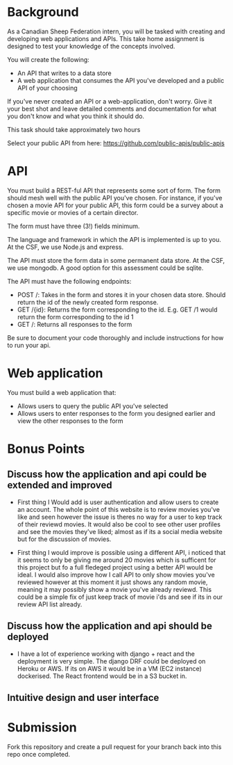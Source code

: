 # Background

As a Canadian Sheep Federation intern, you will be tasked with creating
and developing web applications and APIs. This take home assignment is
designed to test your knowledge of the concepts involved.

You will create the following:

-   An API that writes to a data store
-   A web application that consumes the API you\'ve developed and a
    public API of your choosing

If you\'ve never created an API or a web-application, don\'t worry. Give
it your best shot and leave detailed comments and documentation for what
you don\'t know and what you think it should do.

This task should take approximately two hours

Select your public API from here:
<https://github.com/public-apis/public-apis>

# API

You must build a REST-ful API that represents some sort of form. The
form should mesh well with the public API you\'ve chosen. For instance,
if you\'ve chosen a movie API for your public API, this form could be a
survey about a specific movie or movies of a certain director.

The form must have three (3!) fields minimum.

The language and framework in which the API is implemented is up to you.
At the CSF, we use Node.js and express.

The API must store the form data in some permanent data store. At the
CSF, we use mongodb. A good option for this assessment could be sqlite.

The API must have the following endpoints:

-   POST /: Takes in the form and stores it in your chosen data store.
    Should return the id of the newly created form response.
-   GET /{id}: Returns the form corresponding to the id. E.g. GET /1
    would return the form corresponding to the id 1
-   GET /: Returns all responses to the form

Be sure to document your code thoroughly and include instructions for
how to run your api.

# Web application

You must build a web application that:

-   Allows users to query the public API you\'ve selected
-   Allows users to enter responses to the form you designed earlier and
    view the other responses to the form

# Bonus Points

## Discuss how the application and api could be extended and improved
- First thing I Would add is user authentication and allow users to create an account. The whole point of this website is to review movies you've like and seen however the issue is theres no way for a user to kep track of their reviewd movies. It would also be cool to see other user profiles and see the movies they've liked; almost as if its a social media website but for the discussion of movies.

- First thing I would improve is possible using a different API, i noticed that it seems to only be giving me around 20 movies which is sufficent for this project but fo a full fledeged project using a better API would be ideal. I would also improve how I call API to only show movies you've reviewed however at this moment it just shows any random movie, meaning it may possibly show a movie you've already reviewd. This could be a simple fix of just keep track of movie i'ds and see if its in our review API list already.

## Discuss how the application and api should be deployed
- I have a lot of experience working with django + react and the deployment is very simple. The django DRF could be deployed on Heroku or AWS. If its on AWS it would be  in a VM (EC2 instance) dockerised. The React frontend would be in a S3 bucket in.

## Intuitive design and user interface

# Submission

Fork this repository and create a pull request for your branch back into
this repo once completed.
